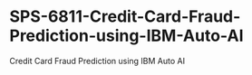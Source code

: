 # SPS-6811-Credit-Card-Fraud-Prediction-using-IBM-Auto-AI
Credit Card Fraud Prediction using IBM Auto AI
